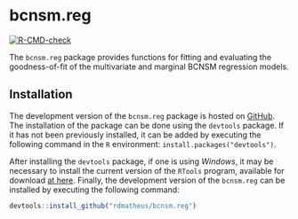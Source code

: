 
<!-- README.md is generated from README.Rmd. Please edit that file -->

# bcnsm.reg

<!-- badges: start -->

[![R-CMD-check](https://github.com/rdmatheus/bcnsm.reg/actions/workflows/R-CMD-check.yaml/badge.svg)](https://github.com/rdmatheus/bcnsm.reg/actions/workflows/R-CMD-check.yaml)
<!-- badges: end -->

The `bcnsm.reg` package provides functions for fitting and evaluating
the goodness-of-fit of the multivariate and marginal BCNSM regression
models.

## Installation

The development version of the `bcnsm.reg` package is hosted on
[GitHub](https://github.com/rdmatheus/bcnsm.reg). The installation of
the package can be done using the `devtools` package. If it has not been
previously installed, it can be added by executing the following command
in the `R` environment: `install.packages("devtools")`.

After installing the `devtools` package, if one is using *Windows*, it
may be necessary to install the current version of the `RTools` program,
available for download [at
here](https://cran.r-project.org/bin/windows/Rtools). Finally, the
development version of the `bcnsm.reg` can be installed by executing the
following command:

``` r
devtools::install_github("rdmatheus/bcnsm.reg")
```
